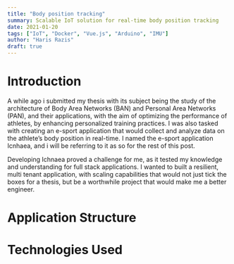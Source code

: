 ```yaml
---
title: "Body position tracking"
summary: Scalable IoT solution for real-time body position tracking 
date: 2021-01-20
tags: ["IoT", "Docker", "Vue.js", "Arduino", "IMU"]
author: "Haris Razis"
draft: true
---
```


# Introduction

A while ago i submitted my thesis with its subject being the study of the architecture of Body Area Networks (BAN) and Personal Area Networks (PAN), and their applications, with the aim of optimizing the performance of athletes, by enhancing personalized training practices. I was also tasked with creating an e-sport application that would collect and analyze data on the athlete’s body position in real-time. I named the e-sport application Icnhaea, and i will be referring to it as so for the rest of this post.

Developing Ichnaea proved a challenge for me, as it tested my knowledge and understanding for full stack applications. I wanted to built a resilient, multi tenant application, with scaling capabilities that would not just tick the boxes for a thesis, but be a worthwhile project that would make me a better engineer.

# Application Structure

# Technologies Used
